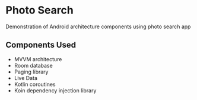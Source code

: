 # Photo Search
Demonstration of Android architecture components using photo search app

## Components Used
- MVVM architecture
- Room database
- Paging library
- Live Data
- Kotlin coroutines
- Koin dependency injection library
